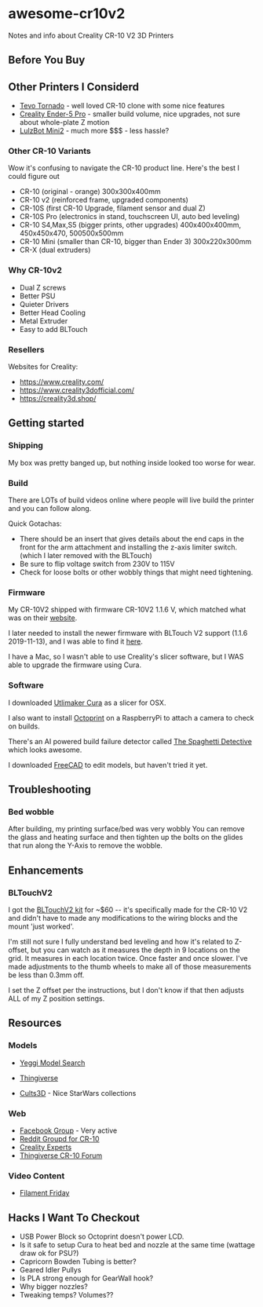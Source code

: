 # awesome-cr10v2
Notes and info about Creality CR-10 V2 3D Printers


## Before You Buy

## Other Printers I Considerd
- [Tevo Tornado](https://tevo3dprinterstore.com/) - well loved CR-10 clone with some nice features
- [Creality Ender-5 Pro](https://www.creality3d.shop/collections/ender-series-3d-printer/products/creality3d-ender-5-pro-3d-printer) - smaller build volume, nice upgrades, not sure about whole-plate Z motion
- [LulzBot Mini2](https://www.lulzbot.com/store/printers/lulzbot-mini-2)  - much more $$$ - less hassle?


### Other CR-10 Variants

Wow it's confusing to navigate the CR-10 product line. Here's the best I could figure out

- CR-10 (original - orange) 300x300x400mm
- CR-10 v2 (reinforced frame, upgraded components)
- CR-10S (first CR-10 Upgrade, filament sensor and dual Z)
- CR-10S Pro (electronics in stand, touchscreen UI, auto bed leveling)
- CR-10 S4,Max,S5 (bigger prints, other upgrades) 400x400x400mm, 450x450x470, 500500x500mm
- CR-10 Mini (smaller than CR-10, bigger than Ender 3) 300x220x300mm
- CR-X (dual extruders)

### Why CR-10v2
- Dual Z screws
- Better PSU
- Quieter Drivers
- Better Head Cooling
- Metal Extruder
- Easy to add BLTouch

### Resellers

Websites for Creality:
 - https://www.creality.com/
 - https://www.creality3dofficial.com/
 - https://creality3d.shop/  


## Getting started

### Shipping

My box was pretty banged up, but nothing inside looked too worse for wear.

### Build
There are LOTs of build videos online where people will live build the printer and you can follow along.

Quick Gotachas:
 - There should be an insert that gives details about the end caps in the front for the arm attachment and installing the z-axis limiter switch. (which I later removed with the BLTouch)
 - Be sure to flip voltage switch from 230V to 115V
 - Check for loose bolts or other wobbly things that might need tightening.

### Firmware

My CR-10V2 shipped with firmware CR-10V2 1.1.6 V, which matched what was on their [website](https://www.creality.com/download/firmware_c0008).

I later needed to install the newer firmware with BLTouch V2 support (1.1.6 2019-11-13), and I was able to find it [here](https://www.creality3dofficial.com/pages/firmware-download).  

I have a Mac, so I wasn't able to use Creality's slicer software, but I WAS able to upgrade the firmware using Cura.


### Software

I downloaded [Utlimaker Cura](https://ultimaker.com/software/ultimaker-cura) as a slicer for OSX.

I also want to install [Octoprint](https://octoprint.org/) on a RaspberryPi to attach a camera to check on builds.  

There's an AI powered build failure detector called [The Spaghetti Detective](https://plugins.octoprint.org/plugins/thespaghettidetective/) which looks awesome.

I downloaded [FreeCAD](https://www.freecadweb.org/) to edit models, but haven't tried it yet.



## Troubleshooting

### Bed wobble
After building, my printing surface/bed was very wobbly   You can remove the glass and heating surface and then tighten up the bolts on the glides that run along the Y-Axis to remove the wobble. 

## Enhancements

### BLTouchV2
I got the [BLTouchV2 kit](https://www.amazon.com/Creality-3D-Printer-Leveling-Sensor/dp/B07Z5P9P1S) for ~$60 -- it's specifically made for the CR-10 V2 and didn't have to made any modifications to the wiring blocks and the mount 'just worked'.

I'm still not sure I fully understand bed leveling and how it's related to Z-offset, but you can watch as it measures the depth in 9 locations on the grid.  It measures in each location twice.  Once faster and once slower.  I've made adjustments to the thumb wheels to make all of those measurements be less than 0.3mm off. 

I set the Z offset per the instructions, but I don't know if that then adjusts ALL of my Z position settings.


## Resources

### Models
- [Yeggi Model Search](https://www.yeggi.com/)

- [Thingiverse](https://www.thingiverse.com/)
- [Cults3D](https://cults3d.com/) - Nice StarWars collections



### Web
- [Facebook Group](https://www.facebook.com/groups/CrealityCR10/) - Very active
- [Reddit Groupd for CR-10](https://www.reddit.com/r/CR10)
- [Creality Experts](https://www.crealityexperts.com/gettingstarted)
- [Thingiverse CR-10 Forum](https://www.thingiverse.com/groups/creality-cr-10)


### Video Content
- [Filament Friday](https://www.youtube.com/user/beginnerelectronics/videos)


## Hacks I Want To Checkout

- USB Power Block so Octoprint doesn't power LCD. 
- Is it safe to setup Cura to heat bed and nozzle at the same time (wattage draw ok for PSU?)
- Capricorn Bowden Tubing is better?
- Geared Idler Pullys
- Is PLA strong enough for GearWall hook?
- Why bigger nozzles?
- Tweaking temps? Volumes??
